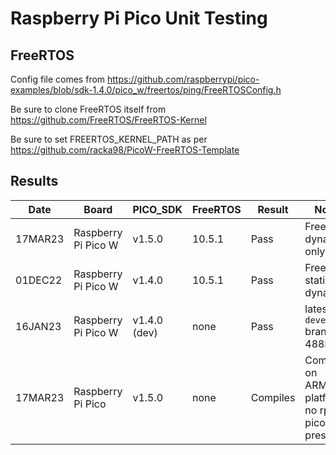 # Raspberry Pi Pico Unit Testing

## FreeRTOS

Config file comes from https://github.com/raspberrypi/pico-examples/blob/sdk-1.4.0/pico_w/freertos/ping/FreeRTOSConfig.h

Be sure to clone FreeRTOS itself from https://github.com/FreeRTOS/FreeRTOS-Kernel

Be sure to set FREERTOS_KERNEL_PATH as per https://github.com/racka98/PicoW-FreeRTOS-Template

## Results

|   Date  | Board                | PICO_SDK     | FreeRTOS | Result  | Notes |
| ------- | -------------------- | ------------ | -------- | -------- | ----- |
| 17MAR23 | Raspberry Pi Pico W  | v1.5.0       |  10.5.1  | Pass     | FreeRTOS dynamic only
| 01DEC22 | Raspberry Pi Pico W  | v1.4.0       |  10.5.1  | Pass     | FreeRTOS static + dynamic
| 16JAN23 | Raspberry Pi Pico W  | v1.4.0 (dev) |  none    | Pass     | latest `develop` branch 488bd
| 17MAR23 | Raspberry Pi Pico    | v1.5.0       |  none    | Compiles | Compiled on ARM64 platform, no rpi pico present
